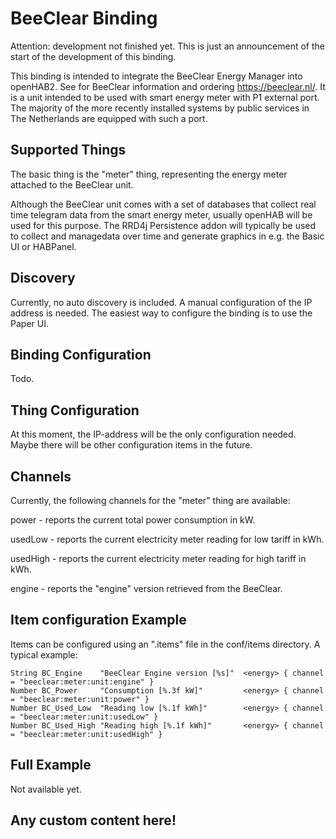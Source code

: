 # BeeClear Binding

Attention: development not finished yet. This is just an announcement of the start of the development of this binding.

This binding is intended to integrate the BeeClear Energy Manager into openHAB2. See for BeeClear information and ordering https://beeclear.nl/. It is a unit intended to be used with smart energy meter with P1 external port.
The majority of the more recently installed systems by public services in The Netherlands are equipped with such a port.    

## Supported Things

The basic thing is the "meter" thing, representing the energy meter attached to the BeeClear unit.

Although the BeeClear unit comes with a set of databases that collect real time telegram data from the smart 
energy meter, usually openHAB will be used for this purpose. 
The RRD4j Persistence addon will typically be used to collect and managedata over time and generate graphics 
in e.g. the Basic UI or HABPanel.     

## Discovery

Currently, no auto discovery is included. A manual configuration of the IP address is needed. The easiest way to configure
the binding is to use the Paper UI.

## Binding Configuration

Todo.

## Thing Configuration

At this moment, the IP-address will be the only configuration needed. Maybe there will be other configuration items in
the future.

## Channels

Currently, the following channels for the "meter" thing are available:

power - reports the current total power consumption in kW.

usedLow - reports the current electricity meter reading for low tariff in kWh.

usedHigh - reports the current electricity meter reading for high tariff in kWh.

engine - reports the "engine" version retrieved from the BeeClear.

## Item configuration Example

Items can be configured using an ".items" file in the conf/items directory. A typical example:

```
String BC_Engine    "BeeClear Engine version [%s]"  <energy> { channel = "beeclear:meter:unit:engine" }
Number BC_Power     "Consumption [%.3f kW]"         <energy> { channel = "beeclear:meter:unit:power" }
Number BC_Used_Low  "Reading low [%.1f kWh]"        <energy> { channel = "beeclear:meter:unit:usedLow" }
Number BC_Used_High "Reading high [%.1f kWh]"       <energy> { channel = "beeclear:meter:unit:usedHigh" }
```


## Full Example

Not available yet.

## Any custom content here!


